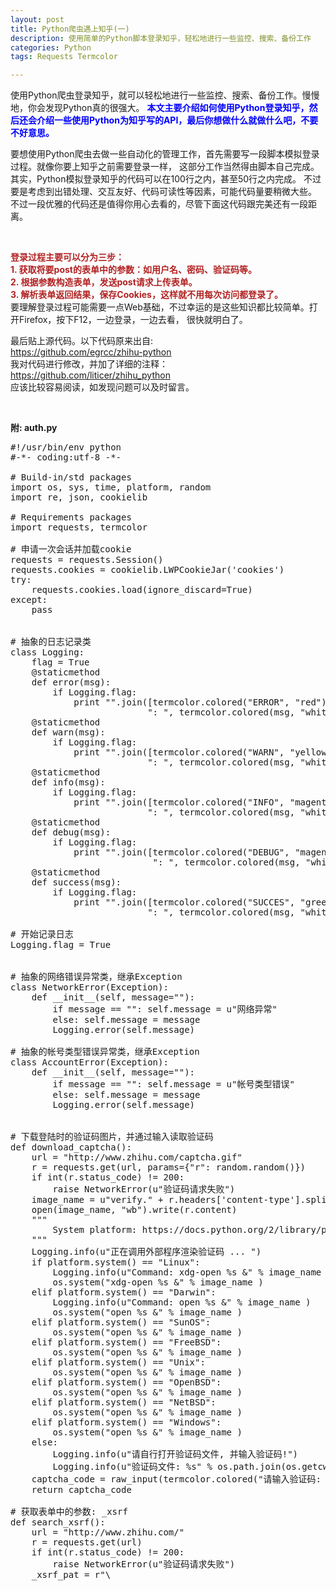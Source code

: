 ```yaml
---
layout: post
title: Python爬虫遇上知乎(一)
description: 使用简单的Python脚本登录知乎，轻松地进行一些监控、搜索、备份工作
categories: Python
tags: Requests Termcolor

---
```


<p>
使用Python爬虫登录知乎，就可以轻松地进行一些监控、搜索、备份工作。慢慢地，你会发现Python真的很强大。
<font color="blue"><strong>
本文主要介绍如何使用Python登录知乎，然后还会介绍一些使用Python为知乎写的API，最后你想做什么就做什么吧，不要不好意思。
</strong></font>
</p>


<p>
要想使用Python爬虫去做一些自动化的管理工作，首先需要写一段脚本模拟登录过程。就像你要上知乎之前需要登录一样，
这部分工作当然得由脚本自己完成。其实，Python模拟登录知乎的代码可以在100行之内，甚至50行之内完成。
不过要是考虑到出错处理、交互友好、代码可读性等因素，可能代码量要稍微大些。
不过一段优雅的代码还是值得你用心去看的，尽管下面这代码跟完美还有一段距离。
</p>


<br/>
<p>
<font color="#B22222"><strong>
登录过程主要可以分为三步：<br/>
1. 获取将要post的表单中的参数：如用户名、密码、验证码等。<br/>
2. 根据参数构造表单，发送post请求上传表单。<br/>
3. 解析表单返回结果，保存Cookies，这样就不用每次访问都登录了。<br/>
</strong></font>
要理解登录过程可能需要一点Web基础，不过幸运的是这些知识都比较简单。打开Firefox，按下F12，一边登录，一边去看，
很快就明白了。
</p>

最后贴上源代码。以下代码原来出自: <br/>
<https://github.com/egrcc/zhihu-python> <br/>
我对代码进行修改，并加了详细的注释：<br/>
<https://github.com/liticer/zhihu_python> <br/>
应该比较容易阅读，如发现问题可以及时留言。
<p/>
<br/>

<strong>附: auth.py</strong>

<pre class="prettyPrint lang=python">
#!/usr/bin/env python
#-*- coding:utf-8 -*-

# Build-in/std packages
import os, sys, time, platform, random
import re, json, cookielib

# Requirements packages
import requests, termcolor

# 申请一次会话并加载cookie
requests = requests.Session()
requests.cookies = cookielib.LWPCookieJar('cookies')
try:
    requests.cookies.load(ignore_discard=True)
except:
    pass


# 抽象的日志记录类
class Logging:
    flag = True
    @staticmethod
    def error(msg):
        if Logging.flag:
            print "".join([termcolor.colored("ERROR", "red"),\
                          ": ", termcolor.colored(msg, "white")])
    @staticmethod
    def warn(msg):
        if Logging.flag:
            print "".join([termcolor.colored("WARN", "yellow"),\
                          ": ", termcolor.colored(msg, "white")])
    @staticmethod
    def info(msg):
        if Logging.flag:
            print "".join([termcolor.colored("INFO", "magenta"),\
                          ": ", termcolor.colored(msg, "white")])
    @staticmethod
    def debug(msg):
        if Logging.flag:
            print "".join([termcolor.colored("DEBUG", "magenta"),\
                           ": ", termcolor.colored(msg, "white")])
    @staticmethod
    def success(msg):
        if Logging.flag:
            print "".join([termcolor.colored("SUCCES", "green"),\
                          ": ", termcolor.colored(msg, "white")])

# 开始记录日志
Logging.flag = True


# 抽象的网络错误异常类，继承Exception
class NetworkError(Exception):
    def __init__(self, message=""):
        if message == "": self.message = u"网络异常"
        else: self.message = message
        Logging.error(self.message)

# 抽象的帐号类型错误异常类，继承Exception
class AccountError(Exception):
    def __init__(self, message=""):
        if message == "": self.message = u"帐号类型错误"
        else: self.message = message
        Logging.error(self.message)


# 下载登陆时的验证码图片，并通过输入读取验证码
def download_captcha():
    url = "http://www.zhihu.com/captcha.gif"
    r = requests.get(url, params={"r": random.random()})
    if int(r.status_code) != 200:
        raise NetworkError(u"验证码请求失败")
    image_name = u"verify." + r.headers['content-type'].split("/")[1]
    open(image_name, "wb").write(r.content)
    """
        System platform: https://docs.python.org/2/library/platform.html
    """
    Logging.info(u"正在调用外部程序渲染验证码 ... ")
    if platform.system() == "Linux":
        Logging.info(u"Command: xdg-open %s &" % image_name )
        os.system("xdg-open %s &" % image_name )
    elif platform.system() == "Darwin":
        Logging.info(u"Command: open %s &" % image_name )
        os.system("open %s &" % image_name )
    elif platform.system() == "SunOS":
        os.system("open %s &" % image_name )
    elif platform.system() == "FreeBSD":
        os.system("open %s &" % image_name )
    elif platform.system() == "Unix":
        os.system("open %s &" % image_name )
    elif platform.system() == "OpenBSD":
        os.system("open %s &" % image_name )
    elif platform.system() == "NetBSD":
        os.system("open %s &" % image_name )
    elif platform.system() == "Windows":
        os.system("open %s &" % image_name )
    else:
        Logging.info(u"请自行打开验证码文件, 并输入验证码!")
        Logging.info(u"验证码文件: %s" % os.path.join(os.getcwd(), image_name))
    captcha_code = raw_input(termcolor.colored("请输入验证码: ", "cyan"))
    return captcha_code

# 获取表单中的参数: _xsrf
def search_xsrf():
    url = "http://www.zhihu.com/"
    r = requests.get(url)
    if int(r.status_code) != 200:
        raise NetworkError(u"验证码请求失败")
    _xsrf_pat = r"\<input\stype=\"hidden\"\sname=\"_xsrf\"\svalue=\"(\S+)\""
    results = re.compile(_xsrf_pat, re.DOTALL).findall(r.text)
    if len(results) < 1:
        Logging.info(u"提取XSRF 代码失败" )
        return None
    return results[0]
 
# 依据密码帐号，构造表单
def build_form(account, password):
    if re.match(r"^1\d{10}$", account): account_type = "phone_num"
    elif re.match(r"^\S+\@\S+\.\S+$", account): account_type = "email"
    else: raise AccountError(u"帐号类型错误")
    # 构造表单的各项参数
    form = {account_type:account, "password":password, "remember_me":True}
    form['_xsrf'] = search_xsrf()
    form['captcha'] = download_captcha()
    return form

# 上传表单
def upload_form(form):
    if "email" in form: url = "http://www.zhihu.com/login/email"
    elif "phone_num" in form: url = "http://www.zhihu.com/login/phone_num"
    else: raise AccountError(u"账号类型错误")
    # post请求的消息头
    headers = {
        'User-Agent': "Mozilla/5.0 (X11; Linux x86_64) AppleWebKit/537.36"\
             + " (KHTML, like Gecko) Chrome/42.0.2311.135 Safari/537.36",
        'Host': "www.zhihu.com",
        'Origin': "http://www.zhihu.com",
        'Pragma': "no-cache",
        'Referer': "http://www.zhihu.com/",
        'X-Requested-With': "XMLHttpRequest"
    }
    # 发送post请求 
    r = requests.post(url, data=form, headers=headers)
    if int(r.status_code) != 200:
        raise NetworkError(u"表单上传失败!")
    if r.headers['content-type'].lower() == "application/json":
        try:
            # 修正justkg提出的问题: 
            # https://github.com/egrcc/zhihu-python/issues/30
            result = json.loads(r.content)
        except Exception as e:
            Logging.error(u"JSON解析失败！")
            Logging.debug(e)
            Logging.debug(r.content)
            result = {}
        if result["r"] == 0:
            Logging.success(u"登录成功！" )
            return {"result": True}
        elif result["r"] == 1:
            Logging.success(u"登录失败！" )
            return {"error": 
                           {
                           "code": int(result['errcode']), 
                           "message": result['msg'], 
                           "data": result['data'] 
                           } 
                   }
        else:
            Logging.warn(u"表单上传出现未知错误:\n\t%s)" % (str(result)))
            return {"error": {"code": -1, "message": u"unknow error"}}
    else:
        Logging.warn(u"无法解析服务器的响应内容:\n\t%s" % r.text)
        return {"error": {"code": -2, "message": u"parse error"}}

# 判断是否已经登陆成功
def islogin():
    url = "https://www.zhihu.com/settings/profile"
    r = requests.get(url, allow_redirects=False)
    status_code = int(r.status_code)
    if status_code == 301 or status_code == 302:
        return False
    elif status_code == 200:
        return True
    else:
        Logging.warn(u"网络故障")
        return None

# 从配置文件读取配置数据
def read_account_from_config_file(config_file="config.ini"):
    from ConfigParser import ConfigParser
    cf = ConfigParser()
    if os.path.exists(config_file) and os.path.isfile(config_file):
        Logging.info(u"正在加载配置文件 ...")
        cf.read(config_file)
        email = cf.get("info", "email")
        password = cf.get("info", "password")
        if email == "" or password == "":
            Logging.warn(u"帐号信息无效")
            return (None, None)
        else: 
            return (email, password)
    else:
        Logging.error(u"配置文件加载失败！")
        return (None, None)

# 登陆过程
def login(account=None, password=None):
    if islogin() == True:
        Logging.success(u"你已经登录过咯")
        return True
    if account == None:
        (account, password) = read_account_from_config_file()
    if account == None:
        account  = raw_input("请输入登录帐号: ")
        password = raw_input("请输入登录密码: ")
    form_data = build_form(account, password)
    result = upload_form(form_data)
    if "error" in result:
        if result["error"]['code'] == 1991829:
            Logging.error(u"验证码输入错误，请准备重新输." )
            return login()
        else:
            Logging.warn(u"unknow error." )
            return False
    elif "result" in result and result['result'] == True:
        Logging.success(u"登录成功！" )
        requests.cookies.save()
        return True

# 如果单独执行auth.py，则调用登陆函数
if __name__ == "__main__":
    # login(account="xxxx@email.com", password="xxxxx")
    login()
</pre>

